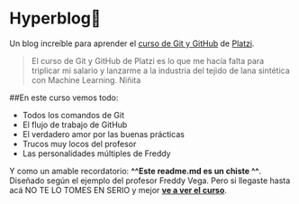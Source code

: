 # Hyperblog💚
Un blog increíble para aprender el [curso de Git y GitHub](https://platzi.com/cursos/git-github/ "curso de Git y GitHub") de [Platzi](http://https://platzi.com/ "Platzi").
>El curso de Git y GitHub de Platzi es lo que me hacía falta para triplicar mi salario y lanzarme a la industria del tejido de lana sintética con Machine Learning.
>Niñita

##En este curso vemos todo:
* Todos los comandos de  Git
* El flujo de trabajo de GitHub
* El verdadero amor por las buenas prácticas
* Trucos muy locos del profesor
* Las personalidades múltiples de Freddy

Y como un amable recordatorio: **^^Este readme.md es un chiste ^^**. Diseñado según el ejemplo del profesor Freddy Vega. Pero si llegaste hasta acá NO TE LO TOMES EN SERIO  y mejor [**ve a ver el curso**](https://platzi.com/cursos/git-github/ "ve a ver el curso").